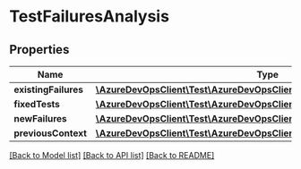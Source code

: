 # TestFailuresAnalysis

## Properties
Name | Type | Description | Notes
------------ | ------------- | ------------- | -------------
**existingFailures** | [**\AzureDevOpsClient\Test\AzureDevOpsClient\Test\Model\TestFailureDetails**](TestFailureDetails.md) |  | [optional] 
**fixedTests** | [**\AzureDevOpsClient\Test\AzureDevOpsClient\Test\Model\TestFailureDetails**](TestFailureDetails.md) |  | [optional] 
**newFailures** | [**\AzureDevOpsClient\Test\AzureDevOpsClient\Test\Model\TestFailureDetails**](TestFailureDetails.md) |  | [optional] 
**previousContext** | [**\AzureDevOpsClient\Test\AzureDevOpsClient\Test\Model\TestResultsContext**](TestResultsContext.md) |  | [optional] 

[[Back to Model list]](../README.md#documentation-for-models) [[Back to API list]](../README.md#documentation-for-api-endpoints) [[Back to README]](../README.md)


